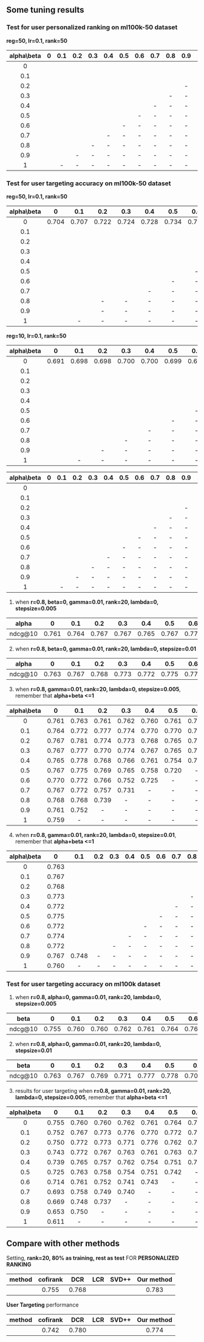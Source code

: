 ## Some tuning results 

### Test for user personalized ranking on ml100k-50 dataset 

**reg=50, lr=0.1, rank=50**

 |alpha\beta| 0     |  0.1  |	0.2  |	0.3  |  0.4  |	0.5  |	0.6  |  0.7  |	0.8  |  0.9  |	 1   |
  |:---:  | :---: | :---: | :---: | :---: | :---: | :---: | :---: | :---: | :---: | :---: | :---: |
  |    0   |  |  |  |  |  |  |  |  |  |  |  |
  |   0.1  |  |  |  |  |  |  |  |  |  |  | - | 
  |   0.2  |  |  |  |  |  |  |  |  |  | - | - |
  |   0.3  |  |  |  |  |  |  |  |  | - | - | - |
  |   0.4  |  |  |  |  |  |  |  | - | - | - | - |
  |   0.5  |  |  |  |  |  |  | - | - | - | - | - |
  |   0.6  |  |  |  |  |  | - | - | - | - | - | - |
  |   0.7  |  |  |  |  | - | - | - | - | - | - | - |
  |   0.8  |  |  |  | - | - | - | - | - | - | - | - |
  |   0.9  |  |  | - | - | - | - | - | - | - | - | - |
  |    1   |  | - | - | - | - | - | - | - | - | - | - |




### Test for user targeting accuracy on ml100k-50 dataset 

**reg=50, lr=0.1, rank=50**

  |alpha\beta| 0     |  0.1  |	0.2  |	0.3  |  0.4  |	0.5  |	0.6  |  0.7  |	0.8  |  0.9  |	 1   |
  |  :---:  | :---: | :---: | :---: | :---: | :---: | :---: | :---: | :---: | :---: | :---: | :---: |
  |    0   | 0.704 | 0.707 | 0.722 | 0.724 | 0.728 | 0.734 | 0.732  | 0.727 |  0.723  | 0.690 | 0.681 |
  |   0.1  |  |  |  |  |  |  |  |  |  |  | - | 
  |   0.2  |  |  |  |  |  |  |  |  |  | - | - |
  |   0.3  |  |  |  |  |  |  |  |  | - | - | - |
  |   0.4  |  |  |  |  |  |  |  | - | - | - | - |
  |   0.5  |  |  |  |  |  |  | - | - | - | - | - |
  |   0.6  |  |  |  |  |  | - | - | - | - | - | - |
  |   0.7  |  |  |  |  | - | - | - | - | - | - | - |
  |   0.8  |   |  | - | - | - | - | - | - | - | - |
  |   0.9  |  |  | - | - | - | - | - | - | - | - | - |
  |    1   |  | - | - | - | - | - | - | - | - | - | - |
  
  **reg=10, lr=0.1, rank=50**
  
  |alpha\beta| 0     |  0.1  |	0.2  |	0.3  |  0.4  |	0.5  |	0.6  |  0.7  |	0.8  |  0.9  |	 1   |
  |:---:  | :---: | :---: | :---: | :---: | :---: | :---: | :---: | :---: | :---: | :---: | :---: |
  |    0   | 0.691 | 0.698 | 0.698 | 0.700 | 0.700 | 0.699 | 0.698 | 0.698 | 0.696 | 0.682 | 0.669  |
  |   0.1  |  |  |  |  |  |  |  |  |  |  | - | 
  |   0.2  |  |  |  |  |  |  |  |  |  | - | - |
  |   0.3  |  |  |  |  |  |  |  |  | - | - | - |
  |   0.4  |  |  |  |  |  |  |  | - | - | - | - |
  |   0.5  |  |  |  |  |  |  | - | - | - | - | - |
  |   0.6  |  |  |  |  |  | - | - | - | - | - | - |
  |   0.7  |  |  |  |  | - | - | - | - | - | - | - |
  |   0.8  |  |  |  | - | - | - | - | - | - | - | - |
  |   0.9  |  |  | - | - | - | - | - | - | - | - | - |
  |    1   |  | - | - | - | - | - | - | - | - | - | - |
  
  
  |alpha\beta| 0     |  0.1  |	0.2  |	0.3  |  0.4  |	0.5  |	0.6  |  0.7  |	0.8  |  0.9  |	 1   |
  |:---:  | :---: | :---: | :---: | :---: | :---: | :---: | :---: | :---: | :---: | :---: | :---: |
  |    0   |  |  |  |  |  |  |  |  |  |  |  |
  |   0.1  |  |  |  |  |  |  |  |  |  |  | - | 
  |   0.2  |  |  |  |  |  |  |  |  |  | - | - |
  |   0.3  |  |  |  |  |  |  |  |  | - | - | - |
  |   0.4  |  |  |  |  |  |  |  | - | - | - | - |
  |   0.5  |  |  |  |  |  |  | - | - | - | - | - |
  |   0.6  |  |  |  |  |  | - | - | - | - | - | - |
  |   0.7  |  |  |  |  | - | - | - | - | - | - | - |
  |   0.8  |  |  |  | - | - | - | - | - | - | - | - |
  |   0.9  |  |  | - | - | - | - | - | - | - | - | - |
  |    1   |  | - | - | - | - | - | - | - | - | - | - |






1. when **r=0.8,   beta=0,  gamma=0.01, rank=20, lambda=0, stepsize=0.005** 

|alpha  | 0     |  0.1  |	 0.2  |	 0.3  |	 0.4  |	 0.5  |	 0.6  |	 0.7  |	 0.8  |	 0.9  |	  1   |
|:---:  | :---: | :---: | :---: | :---: | :---: | :---: | :---: | :---: | :---: | :---: | :---: |
|ndcg@10| 0.761 | 0.764 | 0.767 | 0.767 | 0.765 | 0.767	| 0.770 | 0.767 |	0.768 | 0.761	| 0.759	|


2. when **r=0.8,   beta=0,  gamma=0.01, rank=20, lambda=0, stepsize=0.01** 

|alpha| 0 | 0.1 |	0.2|	0.3|	0.4|	0.5|	0.6|	0.7|	0.8|	0.9|	1 |
|:---:|:---:|:---:|:---:|:---:|:---:|:---:|:---:|:---:|:---:|:---:|:---:|
|ndcg@10| 0.763 | 0.767 |0.768	| 0.773  | 0.772 	| 0.775	| 0.772 | 0.774 |	0.772| 0.767	| 0.760	|



3. when **r=0.8,  gamma=0.01, rank=20, lambda=0, stepsize=0.005**,  remember that **alpha+beta <=1**

|alpha\beta| 0     |  0.1  |	0.2  |	0.3 |  0.4  |	0.5  |  0.6  |  0.7  |	0.8  |  0.9  |	  1   |
   |:---:  | :---: | :---: | :---: | :---: | :---: | :---: | :---: | :---: | :---: | :---: | :---: |
  |    0   | 0.761 | 0.763 | 0.761 | 0.762 | 0.760 | 0.761 | 0.758 | 0.749 | 0.728 | 0.695 |  0.585 |
  |   0.1  | 0.764 | 0.772 | 0.777 | 0.774 | 0.770 | 0.770 | 0.768 | 0.767 | 0.753 | 0.703 |   -  | 
  |   0.2  | 0.767 | 0.781 | 0.774 | 0.773 | 0.768 | 0.765 | 0.768 | 0.755 | 0.706 |   -   |   -  |
  |   0.3  | 0.767 | 0.777 | 0.770 | 0.774 | 0.767 | 0.765 | 0.752 | 0.714 | - | - | - |
  |   0.4  | 0.765 | 0.778 | 0.768 | 0.766 | 0.761 | 0.754 | 0.713 | - | - | - | - |
  |   0.5  | 0.767 | 0.775 | 0.769 | 0.765 | 0.758 | 0.720 | - | - | - | - | - |
  |   0.6  | 0.770 | 0.772 | 0.766 | 0.752 | 0.725 | - | - | - | - | - | - |
  |   0.7  | 0.767 | 0.772 | 0.757 | 0.731 | - | - | - | - | - | - | - |
  |   0.8  | 0.768 | 0.768 | 0.739 | - | - | - | - | - | - | - | - |
  |   0.9  | 0.761 | 0.752 | - | - | - | - | - | - | - | - | - |
  |    1   | 0.759 | - | - | - | - | - | - | - | - | - | - |



4. when **r=0.8,  gamma=0.01, rank=20, lambda=0, stepsize=0.01**,  remember that **alpha+beta <=1**

|alpha\beta| 0     |  0.1  |	0.2  |	0.3  |  0.4  |	0.5  |	0.6  |  0.7  |	0.8  |  0.9  |	 1   |
   |:---:  | :---: | :---: | :---: | :---: | :---: | :---: | :---: | :---: | :---: | :---: | :---: |
  |    0   | 0.763 |  |  |  |  |  |  |  |  |  |  |
  |   0.1  | 0.767 |  |  |  |  |  |  |  |  |  | - | 
  |   0.2  | 0.768 |  |  |  |  |  |  |  |  | - | - |
  |   0.3  | 0.773 |  |  |  |  |  |  |  | - | - | - |
  |   0.4  | 0.772 |  |  |  |  |  |  | - | - | - | - |
  |   0.5  | 0.775 |  |  |  |  |  | - | - | - | - | - |
  |   0.6  | 0.772 |  |  |  |  | - | - | - | - | - | - |
  |   0.7  | 0.774 |  |  |  | - | - | - | - | - | - | - |
  |   0.8  | 0.772 |  |  | - | - | - | - | - | - | - | - |
  |   0.9  | 0.767 | 0.748  | - | - | - | - | - | - | - | - | - |
  |    1   | 0.760 | - | - | - | - | - | - | - | - | - | - |
  



### Test for user targeting accuracy on ml100k dataset
1. when **r=0.8,   alpha=0,  gamma=0.01, rank=20, lambda=0, stepsize=0.005**


|beta| 0 | 0.1 |	0.2|	0.3|	0.4|	0.5|	0.6|	0.7|	0.8|	0.9|	1 |
|:---:|:---:|:---:|:---:|:---:|:---:|:---:|:---:|:---:|:---:|:---:|:---:|
|ndcg@10| 0.755 | 0.760 |	0.760| 0.762|	0.761|	0.764|	0.764|	0.762|	0.761|	0.755|	0.753|


2. when **r=0.8,   alpha=0,  gamma=0.01, rank=20, lambda=0, stepsize=0.01**

|beta| 0 | 0.1 |	0.2|	0.3|	0.4|	0.5|	0.6|	0.7|	0.8|	0.9|	1 |
|:---:|:---:|:---:|:---:|:---:|:---:|:---:|:---:|:---:|:---:|:---:|:---:|
|ndcg@10| 0.763 | 0.767 |	0.769| 0.771 |	0.777|	0.778|	0.70.777|	0.773|	0.768|	0.766|	0.0.751|

3. results for user targeting when **r=0.8,  gamma=0.01, rank=20, lambda=0, stepsize=0.005**,  remember that **alpha+beta <=1**

|alpha\beta| 0     |  0.1  |	0.2  |  0.3  |  0.4  |	0.5  |	0.6  |  0.7  |	0.8  |  0.9  |	 1   |
   |:---:  | :---: | :---: | :---: | :---: | :---: | :---: | :---: | :---: | :---: | :---: | :---: |
  |    0   | 0.755 | 0.760 | 0.760 | 0.762 |	0.761 | 0.764 | 0.764 |	0.762 | 0.761 | 0.755 |	0.753 |
  |   0.1  | 0.752 | 0.767 | 0.773 | 0.776 | 0.770 | 0.772 | 0.773 | 0.767 | 0.759 | 0.757 |   -   | 
  |   0.2  | 0.750 | 0.772 | 0.773 | 0.771 | 0.776 | 0.762 | 0.762 | 0.756 | 0.749 | - | - |
  |   0.3  | 0.743 | 0.772 | 0.767 | 0.763 | 0.761 | 0.763 | 0.751 | 0.748  | - | - | - |
  |   0.4  | 0.739 | 0.765 | 0.757 | 0.762 | 0.754 | 0.751 | 0.745 | - | - | - | - |
  |   0.5  | 0.725 | 0.763 | 0.758 | 0.754 | 0.751 | 0.742 | - | - | - | - | - |
  |   0.6  | 0.714 | 0.761 | 0.752 | 0.741 | 0.743 | - | - | - | - | - | - |
  |   0.7  | 0.693 | 0.758 | 0.749 | 0.740 | - | - | - | - | - | - | - |
  |   0.8  | 0.669 | 0.748 | 0.737 | - | - | - | - | - | - | - | - |
  |   0.9  | 0.653 | 0.750 | - | - | - | - | - | - | - | - | - |
  |    1   | 0.611 | - | - | - | - | - | - | - | - | - | - |


## Compare with other methods

Setting, **rank=20, 80% as training, rest as test** FOR **PERSONALIZED RANKING**

|method| cofirank | DCR | LCR | SVD++|Our method|
|:---: | :---: | :---: | :---: |:---: | :---: |
| | 0.755 | 0.768 |   |   | 0.783 |

**User Targeting** performance

|method| cofirank | DCR | LCR | SVD++|Our method|
|:---: | :---: | :---: | :---: |:---: | :---: |
| | 0.742 | 0.780 |   |   | 0.774 |
